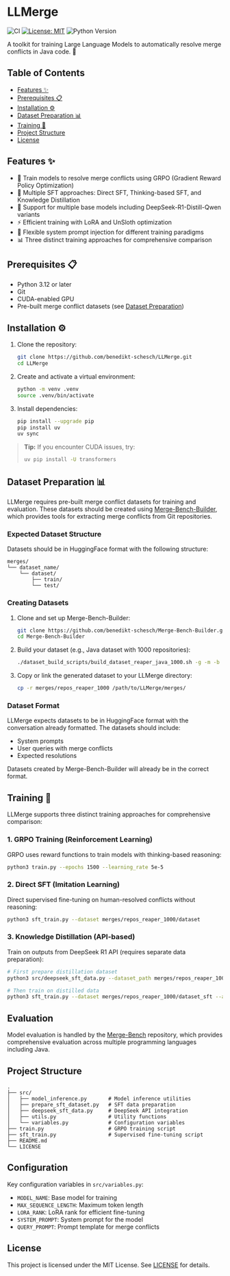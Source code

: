 # LLMerge

![CI](https://github.com/benedikt-schesch/LLMerge/actions/workflows/ci.yml/badge.svg)
[![License: MIT](https://img.shields.io/badge/License-MIT-yellow.svg)](LICENSE)
![Python Version](https://img.shields.io/badge/python-3.12%2B-blue.svg)

A toolkit for training Large Language Models to automatically resolve merge conflicts in Java code. 🤖

## Table of Contents

- [Features ✨](#features)
- [Prerequisites 📋](#prerequisites)
- [Installation ⚙️](#installation)
- [Dataset Preparation 📊](#dataset-preparation)
- [Training 🚀](#training)
- [Project Structure](#project-structure)
- [License](#license)

## Features ✨

- 🤖 Train models to resolve merge conflicts using GRPO (Gradient Reward Policy Optimization)
- 🎯 Multiple SFT approaches: Direct SFT, Thinking-based SFT, and Knowledge Distillation
- 🚀 Support for multiple base models including DeepSeek-R1-Distill-Qwen variants
- ⚡ Efficient training with LoRA and UnSloth optimization
- 🔧 Flexible system prompt injection for different training paradigms
- 📊 Three distinct training approaches for comprehensive comparison

## Prerequisites 📋

- Python 3.12 or later
- Git
- CUDA-enabled GPU
- Pre-built merge conflict datasets (see [Dataset Preparation](#dataset-preparation))

## Installation ⚙️

1. Clone the repository:

   ```bash
   git clone https://github.com/benedikt-schesch/LLMerge.git
   cd LLMerge
   ```

2. Create and activate a virtual environment:

   ```bash
   python -m venv .venv
   source .venv/bin/activate
   ```

3. Install dependencies:

   ```bash
   pip install --upgrade pip
   pip install uv
   uv sync
   ```

> **Tip:** If you encounter CUDA issues, try:
> ```bash
> uv pip install -U transformers
> ```

## Dataset Preparation 📊

LLMerge requires pre-built merge conflict datasets for training and evaluation. These datasets should be created using [Merge-Bench-Builder](https://github.com/benedikt-schesch/Merge-Bench-Builder), which provides tools for extracting merge conflicts from Git repositories.

### Expected Dataset Structure

Datasets should be in HuggingFace format with the following structure:
```
merges/
└── dataset_name/
    └── dataset/
        ├── train/
        └── test/
```

### Creating Datasets

1. Clone and set up Merge-Bench-Builder:
   ```bash
   git clone https://github.com/benedikt-schesch/Merge-Bench-Builder.git
   cd Merge-Bench-Builder
   ```

2. Build your dataset (e.g., Java dataset with 1000 repositories):
   ```bash
   ./dataset_build_scripts/build_dataset_reaper_java_1000.sh -g -m -b
   ```

3. Copy or link the generated dataset to your LLMerge directory:
   ```bash
   cp -r merges/repos_reaper_1000 /path/to/LLMerge/merges/
   ```

### Dataset Format

LLMerge expects datasets to be in HuggingFace format with the conversation already formatted. The datasets should include:
- System prompts
- User queries with merge conflicts
- Expected resolutions

Datasets created by Merge-Bench-Builder will already be in the correct format.

## Training 🚀

LLMerge supports three distinct training approaches for comprehensive comparison:

### 1. GRPO Training (Reinforcement Learning)

GRPO uses reward functions to train models with thinking-based reasoning:

```bash
python3 train.py --epochs 1500 --learning_rate 5e-5
```

### 2. Direct SFT (Imitation Learning)

Direct supervised fine-tuning on human-resolved conflicts without reasoning:

```bash
python3 sft_train.py --dataset merges/repos_reaper_1000/dataset
```

### 3. Knowledge Distillation (API-based)

Train on outputs from DeepSeek R1 API (requires separate data preparation):

```bash
# First prepare distillation dataset
python3 src/deepseek_sft_data.py --dataset_path merges/repos_reaper_1000/dataset

# Then train on distilled data
python3 sft_train.py --dataset merges/repos_reaper_1000/dataset_sft --add_system_prompt
```

## Evaluation

Model evaluation is handled by the [Merge-Bench](https://github.com/benedikt-schesch/Merge-Bench) repository, which provides comprehensive evaluation across multiple programming languages including Java.

## Project Structure

```
.
├── src/
│   ├── model_inference.py       # Model inference utilities
│   ├── prepare_sft_dataset.py   # SFT data preparation
│   ├── deepseek_sft_data.py     # DeepSeek API integration
│   ├── utils.py                 # Utility functions
│   └── variables.py             # Configuration variables
├── train.py                     # GRPO training script
├── sft_train.py                 # Supervised fine-tuning script
├── README.md
└── LICENSE
```

## Configuration

Key configuration variables in `src/variables.py`:
- `MODEL_NAME`: Base model for training
- `MAX_SEQUENCE_LENGTH`: Maximum token length
- `LORA_RANK`: LoRA rank for efficient fine-tuning
- `SYSTEM_PROMPT`: System prompt for the model
- `QUERY_PROMPT`: Prompt template for merge conflicts

## License

This project is licensed under the MIT License. See [LICENSE](LICENSE) for details.

